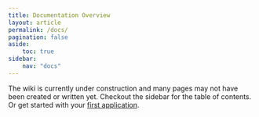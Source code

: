 ```yaml
---
title: Documentation Overview
layout: article
permalink: /docs/
pagination: false
aside:
    toc: true
sidebar:
    nav: "docs"
---
```


The wiki is currently under construction and many pages may not have been created or written yet. Checkout the sidebar for the table of contents. Or get started with your [first application](/docs/starting/first-application).
